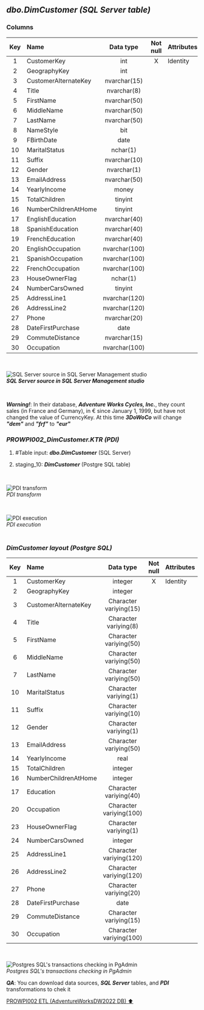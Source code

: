 ## **_dbo.DimCustomer (SQL Server table)_**  

### Columns  

| Key	| Name                     | Data type    | Not null | Attributes | References            | Description |
| :-: | :----------------------- | :----------: | :------: | :--------- | :-------------------- | :-----------|
| 1   | CustomerKey              | int          | X        | Identity   |                       | PK          |
| 2   | GeographyKey             | int          |          |            | dbo.DimGeography      | FK          |
| 3   | CustomerAlternateKey     | nvarchar(15) |          |            |                       |             |
| 4   | Title                    | nvarchar(8)  |          |            |                       |             |
| 5   | FirstName                | nvarchar(50) |          |            |                       |             |
| 6   | MiddleName               | nvarchar(50) |          |            |                       |             |
| 7   | LastName                 | nvarchar(50) |          |            |                       |             |
| 8   | NameStyle                | bit          |          |            |                       |             |
| 9   | FBirthDate               | date         |          |            |                       |             |
| 10  | MaritalStatus            | nchar(1)     |          |            |                       |             |
| 11  | Suffix                   | nvarchar(10) |          |            |                       |             |
| 12  | Gender                   | nvarchar(1)  |          |            |                       |             |
| 13  | EmailAddress             | nvarchar(50) |          |            |                       |             |
| 14  | YearlyIncome             | money        |          |            |                       |             |
| 15  | TotalChildren            | tinyint      |          |            |                       |             |
| 16  | NumberChildrenAtHome     | tinyint      |          |            |                       |             |
| 17  | EnglishEducation         | nvarchar(40) |          |            |                       | Education   |
| 18  | SpanishEducation         | nvarchar(40) |          |            |                       | deprecated  |
| 19  | FrenchEducation          | nvarchar(40) |          |            |                       | deprecated  |
| 20  | EnglishOccupation        | nvarchar(100)|          |            |                       | Occupation  |
| 21  | SpanishOccupation        | nvarchar(100)|          |            |                       | deprecated  |
| 22  | FrenchOccupation         | nvarchar(100)|          |            |                       | deprecated  |
| 23  | HouseOwnerFlag           | nchar(1)     |          |            |                       |             |
| 24  | NumberCarsOwned          | tinyint      |          |            |                       |             |
| 25  | AddressLine1             | nvarchar(120)|          |            |                       |             |
| 26  | AddressLine2             | nvarchar(120)|          |            |                       |             |
| 27  | Phone                    | nvarchar(20) |          |            |                       |             |
| 28  | DateFirstPurchase        | date         |          |            |                       |             |
| 29  | CommuteDistance          | nvarchar(15) |          |            |                       |             | 
| 30  | Occupation               | nvarchar(100)|          |            |                       |             |

   <p><br></p>  

![SQL Server source in SQL Server Management studio](https://i.imgur.com/JC2m2HP.png)  
**_SQL Server source in SQL Server Management studio_**  

   <p><br></p>  

**_Warning!_**: In their database, **_Adventure Works Cycles, Inc._**, they count sales (in France and Germany), in € since January 1, 1999, but have not changed the value of CurrencyKey. At this time **_3DoWoCo_** will change **_"dem"_** and **_"frf"_** to **_"eur"_**

### **_PROWPI002\_DimCustomer.KTR (PDI)_**   
1. #Table input: **_dbo.DimCustomer_** (SQL Server)  
2. staging_10: **_DimCustomer_** (Postgre SQL table)
 
   <p><br></p>  

  ![PDI transform](https://i.imgur.com/m1bxdmI.png)  
  _PDI transform_  

  <p><br></p>  

  ![PDI execution](https://i.imgur.com/hXiQLHz.png)  
  _PDI execution_ 

### **_<p><br>DimCustomer layout (Postgre SQL)</p>_**  

| Key | Name                     | Data type              | Not null | Attributes | References            | Description  | Metadata |
| :-: | :----------------------- | :--------------------: | :------: | :--------- | :-------------------- | :----------- | :------- |
| 1   | CustomerKey              | integer                | X        | Identity   |                       | PK           |          |
| 2   | GeographyKey             | integer                |          |            | dbo.DimGeography      | FK           |          |
| 3   | CustomerAlternateKey     | Character variying(15) |          |            |                       |              |          |
| 4   | Title                    | Character variying(8)  |          |            |                       |              |          |
| 5   | FirstName                | Character variying(50) |          |            |                       |              |          |
| 6   | MiddleName               | Character variying(50) |          |            |                       |              |          |
| 7   | LastName                 | Character variying(50) |          |            |                       |              |          |
| 10  | MaritalStatus            | Character variying(1)  |          |            |                       |              |          |
| 11  | Suffix                   | Character variying(10) |          |            |                       |              |          |
| 12  | Gender                   | Character variying(1)  |          |            |                       |              |          |
| 13  | EmailAddress             | Character variying(50) |          |            |                       |              |          |
| 14  | YearlyIncome             | real                   |          |            |                       |              |          |
| 15  | TotalChildren            | integer                |          |            |                       |              |          |
| 16  | NumberChildrenAtHome     | integer                |          |            |                       |              |          |
| 17  | Education                | Character variying(40) |          |            |                       |              |          |
| 20  | Occupation               | Character variying(100)|          |            |                       |              |          |
| 23  | HouseOwnerFlag           | Character variying(1)  |          |            |                       |              |          |
| 24  | NumberCarsOwned          | integer                |          |            |                       |              |          |
| 25  | AddressLine1             | Character variying(120)|          |            |                       |              |          |
| 26  | AddressLine2             | Character variying(120)|          |            |                       |              |          |
| 27  | Phone                    | Character variying(20) |          |            |                       |              |          |
| 28  | DateFirstPurchase        | date                   |          |            |                       |              |          |
| 29  | CommuteDistance          | Character variying(15) |          |            |                       |              |          |
| 30  | Occupation               | Character variying(100)|          |            |                       |              |          |
  
   <p><br></p>  
 
  ![Postgres SQL's transactions checking in PgAdmin](https://i.imgur.com/YZVEb6s.png)  
  _Postgres SQL's transactions checking in PgAdmin_  

  **_QA_**: You can download data sources, **_SQL Server_** tables, and **_PDI_** transformations to chek it  

[PROWPI002 ETL (AdventureWorksDW2022 DB) :arrow_up:](prowpi002_etl_adventureworksdw2022_db.md)